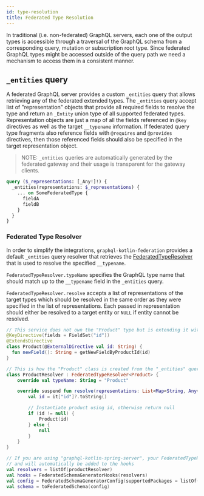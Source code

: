 ```yaml
---
id: type-resolution
title: Federated Type Resolution
---
```


In traditional (i.e. non-federated) GraphQL servers, each one of the output types is accessible through a traversal of
the GraphQL schema from a corresponding query, mutation or subscription root type. Since federated GraphQL types might
be accessed outside of the query path we need a mechanism to access them in a consistent manner.

## `_entities` query

A federated GraphQL server provides a custom `_entities` query that allows retrieving any of the federated extended types.
The `_entities` query accept list of "representation" objects that provide all required fields to resolve the type and
return an `_Entity` union type of all supported federated types. Representation objects are just a map of all the fields
referenced in `@key` directives as well as the target `__typename` information. If federated query type fragments also
reference fields with `@requires` and `@provides` directives, then those referenced fields should also be specified in
the target representation object.

> NOTE: `_entities` queries are automatically generated by the federated gateway and their usage is transparent for the
> gateway clients.

```graphql
query ($_representations: [_Any!]!) {
  _entities(representations: $_representations) {
    ... on SomeFederatedType {
      fieldA
      fieldB
    }
  }
}
```

### Federated Type Resolver

In order to simplify the integrations, `graphql-kotlin-federation` provides a default `_entities` query resolver that
retrieves the
[FederatedTypeResolver](https://github.com/ExpediaGroup/graphql-kotlin/blob/master/graphql-kotlin-federation/src/main/kotlin/com/expediagroup/graphql/federation/execution/FederatedTypeResolver.kt)
that is used to resolve the specified `__typename`.

`FederatedTypeResolver.typeName` specifies the GraphQL type name that should match up to the `__typename` field in the `_entities` query.

`FederatedTypeResolver.resolve` accepts a list of representations of the target types which should be resolved in the same order
as they were specified in the list of representations. Each passed in representation should either be resolved to a
target entity or `NULL` if entity cannot be resolved.

```kotlin
// This service does not own the "Product" type but is extending it with new fields
@KeyDirective(fields = FieldSet("id"))
@ExtendsDirective
class Product(@ExternalDirective val id: String) {
  fun newField(): String = getNewFieldByProductId(id)
}

// This is how the "Product" class is created from the "_entities" query
class ProductResolver : FederatedTypeResolver<Product> {
    override val typeName: String = "Product"

    override suspend fun resolve(representations: List<Map<String, Any>>): List<Product?> = representations.map {
        val id = it["id"]?.toString()

        // Instantiate product using id, otherwise return null
        if (id != null) {
            Product(id)
        } else {
            null
        }
    }
}

// If you are using "graphql-kotlin-spring-server", your FederatedTypeResolvers can be marked as Spring beans
// and will automatically be added to the hooks
val resolvers = listOf(productResolver)
val hooks = FederatedSchemaGeneratorHooks(resolvers)
val config = FederatedSchemaGeneratorConfig(supportedPackages = listOf("org.example"), hooks = hooks)
val schema = toFederatedSchema(config)
```
